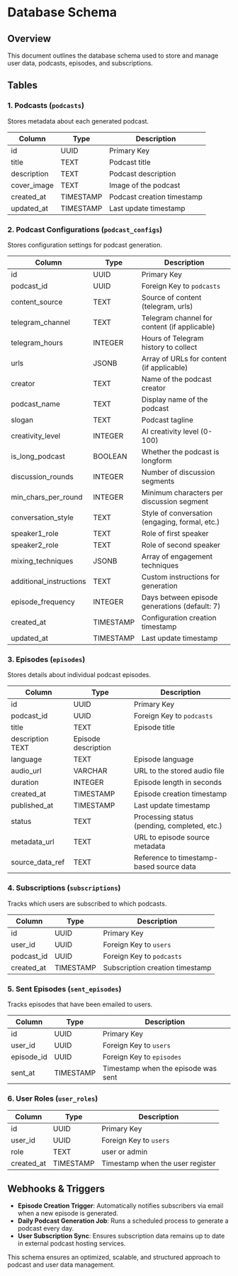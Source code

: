 # Database Schema

## Overview
This document outlines the database schema used to store and manage user data, podcasts, episodes, and subscriptions.

## Tables

### 1. **Podcasts** (`podcasts`)
Stores metadata about each generated podcast.

| Column       | Type         | Description                       |
|-------------|------------|--------------------------------|
| id         | UUID       | Primary Key                     |
| title      | TEXT    | Podcast title                   |
| description | TEXT       | Podcast description             |
| cover_image   | TEXT    | Image of the podcast         |
| created_at | TIMESTAMP  | Podcast creation timestamp      |
| updated_at | TIMESTAMP  | Last update timestamp          |

### 2. **Podcast Configurations** (`podcast_configs`)
Stores configuration settings for podcast generation.

| Column                  | Type       | Description                                     |
|------------------------|------------|-------------------------------------------------|
| id                     | UUID       | Primary Key                                     |
| podcast_id             | UUID       | Foreign Key to `podcasts`                       |
| content_source         | TEXT       | Source of content (telegram, urls)              |
| telegram_channel       | TEXT       | Telegram channel for content (if applicable)    |
| telegram_hours         | INTEGER    | Hours of Telegram history to collect            |
| urls                   | JSONB      | Array of URLs for content (if applicable)       |
| creator                | TEXT       | Name of the podcast creator                     |
| podcast_name           | TEXT       | Display name of the podcast                     |
| slogan                 | TEXT       | Podcast tagline                                 |
| creativity_level       | INTEGER    | AI creativity level (0-100)                     |
| is_long_podcast        | BOOLEAN    | Whether the podcast is longform                 |
| discussion_rounds      | INTEGER    | Number of discussion segments                   |
| min_chars_per_round    | INTEGER    | Minimum characters per discussion segment       |
| conversation_style     | TEXT       | Style of conversation (engaging, formal, etc.)  |
| speaker1_role          | TEXT       | Role of first speaker                           |
| speaker2_role          | TEXT       | Role of second speaker                          |
| mixing_techniques      | JSONB      | Array of engagement techniques                  |
| additional_instructions| TEXT       | Custom instructions for generation              |
| episode_frequency      | INTEGER    | Days between episode generations (default: 7)   |
| created_at             | TIMESTAMP  | Configuration creation timestamp                |
| updated_at             | TIMESTAMP  | Last update timestamp                           |

### 3. **Episodes** (`episodes`)
Stores details about individual podcast episodes.

| Column       | Type         | Description                         |
|-------------|------------|---------------------------------|
| id         | UUID       | Primary Key                     |
| podcast_id | UUID       | Foreign Key to `podcasts`       |
| title      | TEXT       | Episode title                   |
| description   TEXT      | Episode description             |
| language    |  TEXT     | Episode language                |
| audio_url  | VARCHAR    | URL to the stored audio file    |
| duration   | INTEGER    | Episode length in seconds       |
| created_at | TIMESTAMP  | Episode creation timestamp      |
| published_at | TIMESTAMP  | Last update timestamp          |
| status     | TEXT       | Processing status (pending, completed, etc.) |
| metadata_url | TEXT      | URL to episode source metadata   |
| source_data_ref | TEXT    | Reference to timestamp-based source data |

### 4. **Subscriptions** (`subscriptions`)
Tracks which users are subscribed to which podcasts.

| Column      | Type     | Description                           |
|------------|--------|----------------------------------|
| id        | UUID   | Primary Key                      |
| user_id   | UUID   | Foreign Key to `users`         |
| podcast_id | UUID   | Foreign Key to `podcasts`      |
| created_at | TIMESTAMP | Subscription creation timestamp |

### 5. **Sent Episodes** (`sent_episodes`)
Tracks episodes that have been emailed to users.

| Column       | Type     | Description                             |
|-------------|--------|----------------------------------|
| id         | UUID   | Primary Key                      |
| user_id    | UUID   | Foreign Key to `users`         |
| episode_id | UUID   | Foreign Key to `episodes`      |
| sent_at    | TIMESTAMP | Timestamp when the episode was sent |


### 6. **User Roles** (`user_roles`)

| Column       | Type     | Description                             |
|-------------|--------|----------------------------------|
| id         | UUID   | Primary Key                      |
| user_id    | UUID   | Foreign Key to `users`         |
| role | TEXT   | user or admin     |
| created_at    | TIMESTAMP | Timestamp when the user register |


## Webhooks & Triggers
- **Episode Creation Trigger**: Automatically notifies subscribers via email when a new episode is generated.
- **Daily Podcast Generation Job**: Runs a scheduled process to generate a podcast every day.
- **User Subscription Sync**: Ensures subscription data remains up to date in external podcast hosting services.

This schema ensures an optimized, scalable, and structured approach to podcast and user data management.
